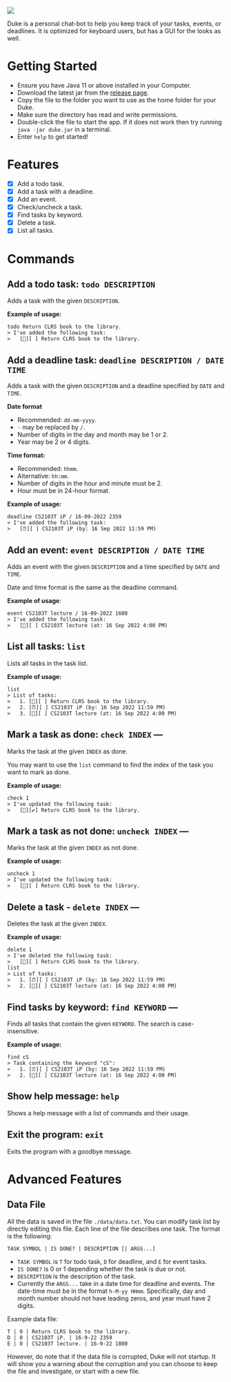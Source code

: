 ![](Ui.png)

Duke is a personal chat-bot to help you keep track of your tasks, events, or deadlines.
It is optimized for keyboard users, but has a GUI for the looks as well.

# Getting Started
- Ensure you have Java 11 or above installed in your Computer.
- Download the latest jar from the [release page](https://github.com/RezwanArefin01/ip/releases/).
- Copy the file to the folder you want to use as the home folder for your Duke.
- Make sure the directory has read and write permissions.
- Double-click the file to start the app. If it does not work then try running `java -jar duke.jar` in a terminal.
- Enter `help` to get started!

# Features
- [x] Add a todo task.
- [x] Add a task with a deadline.
- [x] Add an event.
- [x] Check/uncheck a task.
- [x] Find tasks by keyword.
- [x] Delete a task.
- [x] List all tasks.

# Commands

## Add a todo task: `todo DESCRIPTION`
Adds a task with the given `DESCRIPTION`.

**Example of usage:**
```
todo Return CLRS book to the library.
> I've added the following task:
>   [📝][ ] Return CLRS book to the library.
```

## Add a deadline task: `deadline DESCRIPTION / DATE TIME`
Adds a task with the given `DESCRIPTION` and a deadline specified by `DATE` and `TIME`.

**Date format**
- Recommended: `dd-mm-yyyy`.
- `-` may be replaced by `/`.
- Number of digits in the day and month may be 1 or 2.
- Year may be 2 or 4 digits.

**Time format:**
- Recommended: `hhmm`.
- Alternative: `hh:mm`.
- Number of digits in the hour and minute must be 2.
- Hour must be in 24-hour format.

**Example of usage:**
```
deadline CS2103T iP / 16-09-2022 2359
> I've added the following task:
>   [⏰][ ] CS2103T iP (by: 16 Sep 2022 11:59 PM)
```

## Add an event: `event DESCRIPTION / DATE TIME`
Adds an event with the given `DESCRIPTION` and a time specified by `DATE` and `TIME`.

Date and time format is the same as the deadline command.

**Example of usage**:
```
event CS2103T lecture / 16-09-2022 1600
> I've added the following task:
>   [📅][ ] CS2103T lecture (at: 16 Sep 2022 4:00 PM)
```

## List all tasks: `list`
Lists all tasks in the task list.

**Example of usage:**
```
list
> List of tasks:
>   1. [📝][ ] Return CLRS book to the library.
>   2. [⏰][ ] CS2103T iP (by: 16 Sep 2022 11:59 PM)
>   3. [📅][ ] CS2103T lecture (at: 16 Sep 2022 4:00 PM)
```

## Mark a task as done: `check INDEX` —
Marks the task at the given `INDEX` as done.

You may want to use the `list` command to find the index of the task you want to mark as done.

**Example of usage:**
```
check 1
> I've updated the following task:
>   [📝][✔] Return CLRS book to the library.
```

## Mark a task as not done: `uncheck INDEX` —
Marks the task at the given `INDEX` as not done.

**Example of usage:**
```
uncheck 1
> I've updated the following task:
>   [📝][ ] Return CLRS book to the library.
```

## Delete a task - `delete INDEX` —
Deletes the task at the given `INDEX`.

**Example of usage:**
```
delete 1
> I've deleted the following task:
>   [📝][ ] Return CLRS book to the library.
list
> List of tasks:
>   1. [⏰][ ] CS2103T iP (by: 16 Sep 2022 11:59 PM)
>   2. [📅][ ] CS2103T lecture (at: 16 Sep 2022 4:00 PM)
```

## Find tasks by keyword: `find KEYWORD` —
Finds all tasks that contain the given `KEYWORD`.
The search is case-insensitive.

**Example of usage:**
```
find cS
> Task containing the keyword "cS":
>   1. [⏰][ ] CS2103T iP (by: 16 Sep 2022 11:59 PM)
>   2. [📅][ ] CS2103T lecture (at: 16 Sep 2022 4:00 PM)
```

## Show help message: `help`
Shows a help message with a list of commands and their usage.

## Exit the program: `exit`
Exits the program with a goodbye message.

# Advanced Features
## Data File
All the data is saved in the file `./data/data.txt`. You can modify task list by directly editing
this file. Each line of the file describes one task. The format is the following:
```
TASK SYMBOL | IS DONE? | DESCRIPTION [| ARGS...]
```
- `TASK SYMBOL` is `T` for todo task, `D` for deadline, and `E` for event tasks.
- `IS DONE?` is 0 or 1 depending whether the task is due or not.
- `DESCRIPTION` is the description of the task.
- Currently the `ARGS...` take in a date time for deadline and events. The date-time must be in the
format `h-M-yy HHmm`. Specifically, day and month number should not have leading zeros, and year must have
2 digits.

Example data file:
```
T | 0 | Return CLRS book to the library.
D | 0 | CS2103T iP. | 16-9-22 2359
E | 0 | CS2103T lecture. | 16-9-22 1800
```

However, do note that if the data file is corrupted, Duke will not startup. It will show you a warning
about the corruption and you can choose to keep the file and investigate, or start with a new file.

